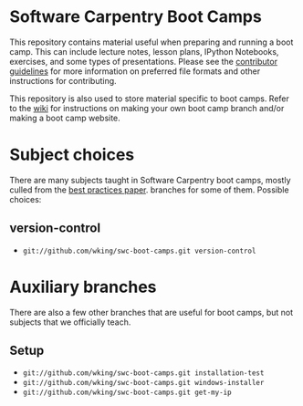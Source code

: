 Software Carpentry Boot Camps
=============================

This repository contains material useful when preparing and running a
boot camp. This can include lecture notes, lesson plans, IPython
Notebooks, exercises, and some types of presentations. Please see the
[contributor guidelines][contrib] for more information on preferred
file formats and other instructions for contributing.

This repository is also used to store material specific to boot
camps. Refer to the [wiki][] for instructions on making your own boot
camp branch and/or making a boot camp website.

Subject choices
===============

There are many subjects taught in Software Carpentry boot camps,
mostly culled from the [best practices paper][best-practices].
branches for some of them.  Possible choices:

version-control
---------------

* `git://github.com/wking/swc-boot-camps.git version-control`

Auxiliary branches
==================

There are also a few other branches that are useful for boot camps,
but not subjects that we officially teach.

Setup
-----

* `git://github.com/wking/swc-boot-camps.git installation-test`
* `git://github.com/wking/swc-boot-camps.git windows-installer`
* `git://github.com/wking/swc-boot-camps.git get-my-ip`

[contrib]: https://github.com/swcarpentry/boot-camps/blob/master/CONTRIBUTING.md
[wiki]: https://github.com/swcarpentry/boot-camps/wiki
[best-practices]: http://arxiv.org/abs/1210.0530
